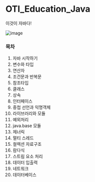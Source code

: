 # OTI_Education_Java
이것이 자바다!


![image](https://user-images.githubusercontent.com/91528640/185888192-598fe1b5-8267-4e1a-befd-80e5613790e5.png)


### 목차
1. 자바 시작하기
2. 변수와 타입
3. 연산자
4. 조건문과 반복문
5. 참조타입
6. 클래스
7. 상속
8. 인터페이스
9. 중첩 선언과 익명객체
10. 라이브러리와 모듈
11. 예외처리
12. java.base 모듈
13. 제너릭
14. 멀티 스레드
15. 컬렉션 자료구조
16. 람다식
17. 스트림 요소 처리
18. 데이터 입출력
19. 네트워크
20. 데이터베이스 
